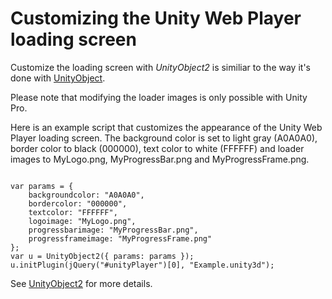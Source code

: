 Customizing the Unity Web Player loading screen
===============================================


Customize the loading screen with _UnityObject2_ is similiar to the way it's done with [UnityObject](CustomizingtheUnityWebPlayerloadingscreen.html).

Please note that modifying the loader images is only possible with <span class=keyword>Unity Pro</span>.

Here is an example script that customizes the appearance of the Unity Web Player loading screen. The background color is set to light gray (<span class=component>A0A0A0</span>), border color to black (<span class=component>000000</span>), text color to white (<span class=component>FFFFFF</span>) and loader images to <span class=component>MyLogo.png</span>, <span class=component>MyProgressBar.png</span> and <span class=component>MyProgressFrame.png</span>. 
````

var params = {
	backgroundcolor: "A0A0A0",
	bordercolor: "000000",
	textcolor: "FFFFFF",
	logoimage: "MyLogo.png",
	progressbarimage: "MyProgressBar.png",
	progressframeimage: "MyProgressFrame.png"
};
var u = UnityObject2({ params: params });
u.initPlugin(jQuery("#unityPlayer")[0], "Example.unity3d");

````

See [UnityObject2](WorkingwithUnityObject2#constructor.html) for more details.


